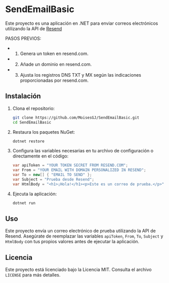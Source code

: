 # SendEmailBasic
Este proyecto es una aplicación en .NET para enviar correos electrónicos utilizando la API de [Resend](https://www.nuget.org/packages/Resend#readme-body-tab)  

PASOS PREVIOS:
 * 1. Genera un token en resend.com.
 * 2. Añade un dominio en resend.com.
 * 3. Ajusta los registros DNS TXT y MX según las indicaciones proporcionadas por resend.com.

## Instalación

1. Clona el repositorio:
    ```bash
    git clone https://github.com/MoisesGJ/SendEmailBasic.git
    cd SendEmailBasic
    ```

2. Restaura los paquetes NuGet:
    ```bash
    dotnet restore
    ```

3. Configura las variables necesarias en tu archivo de configuración o directamente en el código:

    ```csharp
    var apiToken = "YOUR TOKEN SECRET FROM RESEND.COM";
    var From = "YOUR EMAIL WITH DOMAIN PERSONALIZED IN RESEND";
    var To = new[] { "EMAIL TO SEND" };
    var Subject = "Prueba desde Resend";
    var HtmlBody = "<h1>¡Hola!</h1><p>Este es un correo de prueba.</p>";
    ```

4. Ejecuta la aplicación:
    ```bash
    dotnet run
    ```

## Uso

Este proyecto envía un correo electrónico de prueba utilizando la API de Resend. Asegúrate de reemplazar las variables `apiToken`, `From`, `To`, `Subject` y `HtmlBody` con tus propios valores antes de ejecutar la aplicación.

## Licencia

Este proyecto está licenciado bajo la Licencia MIT. Consulta el archivo `LICENSE` para más detalles.
